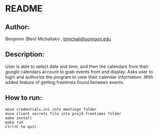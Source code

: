 # README #
## Author: ##
 Benjamin (Ben) Michalisko , bmichali@uoregon.edu 
## Description: ##
 User is able to select date and time, and then the calendars from
 their google calendars account to grab events from and display.
 Asks user to login and authorize the program to view their calendar
 information. With added feature of getting freetimes found between
 events.
## How to run: ##
```
move credentials.ini into meetings folder
move client secrets file into proj8-freetimes folder
make install
make run
Ctrl+C to quit
```

